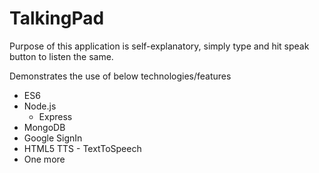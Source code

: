 # TalkingPad

Purpose of this application is self-explanatory, simply type and hit speak button to listen the same. 

Demonstrates the use of below technologies/features
* ES6
* Node.js
    * Express
* MongoDB
* Google SignIn
* HTML5 TTS - TextToSpeech
* One more
